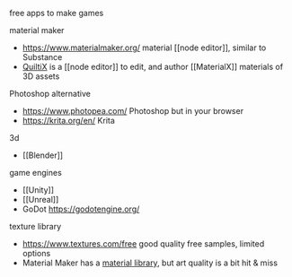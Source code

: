 free apps to make games

material maker
- https://www.materialmaker.org/ material [[node editor]], similar to Substance
- [QuiltiX](https://github.com/PrismPipeline/QuiltiX) is a [[node editor]] to edit, and author [[MaterialX]]  materials of 3D assets

Photoshop alternative
- https://www.photopea.com/ Photoshop but in your browser
- https://krita.org/en/ Krita

3d
- [[Blender]]

game engines
- [[Unity]]
- [[Unreal]]
- GoDot https://godotengine.org/

texture library
- https://www.textures.com/free good quality free samples, limited options
- Material Maker has a [material library](https://www.materialmaker.org/materials?type=material), but art quality is a bit hit & miss